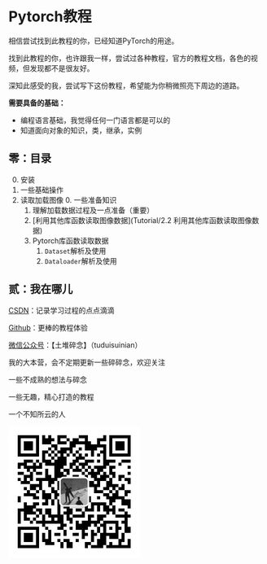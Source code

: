 # Pytorch教程

相信尝试找到此教程的你，已经知道PyTorch的用途。

找到此教程的你，也许跟我一样，尝试过各种教程，官方的教程文档，各色的视频，但发现都不是很友好。

深知此感受的我，尝试写下这份教程，希望能为你稍微照亮下周边的道路。

**需要具备的基础：**

* 编程语言基础，我觉得任何一门语言都是可以的
* 知道面向对象的知识，类，继承，实例

## 零：目录

0. 安装
1. 一些基础操作
2. 读取加载图像
   0. 一些准备知识
   1. 理解加载数据过程及一点准备（重要）
   2. [利用其他库函数读取图像数据](Tutorial/2.2 利用其他库函数读取图像数据)
   3. Pytorch库函数读取数据
      1. `Dataset`解析及使用
      2. `Dataloader`解析及使用



## 贰：我在哪儿

[CSDN](https://blog.csdn.net/zhouzhiyao960211)：记录学习过程的点点滴滴

[Github](https://github.com/zhiyaozhou)：更棒的教程体验

[微信公众号](https://mp.weixin.qq.com/s/gWuIhzaZimf-cqtr1UbaiQ)：【土堆碎念】（tuduisuinian）

我的大本营，会不定期更新一些碎碎念，欢迎关注

一些不成熟的想法与碎念 

一些无趣，精心打造的教程

一个不知所云的人

![000](imgs/000.jpg)

